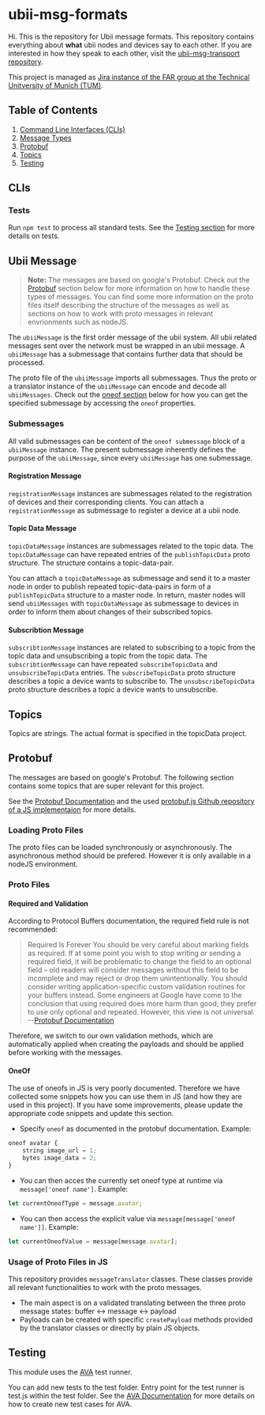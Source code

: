 # ubii-msg-formats

Hi. This is the repository for Ubii message formats. This repository contains everything about **what** ubii nodes and devices say to each other. If you are interested in how they speak to each other, visit the [ubii-msg-transport repository](https://gitlab.lrz.de/IN-FAR/Ubi-Interact/ubii-msg-transport).

This project is managed as [Jira instance of the FAR group at the Technical Unitversity of Munich (TUM)](https://jira.far.in.tum.de/).

## Table of Contents

1. [Command Line Interfaces (CLIs)](#clis)
1. [Message Types](#message-types)
1. [Protobuf](#protobuf)
1. [Topics](#topics)
1. [Testing](#testing)

## CLIs

### Tests

Run ``npm test`` to process all standard tests. See the [Testing section](#testing) for more details on tests.


## Ubii Message

> **Note:** The messages are based on google's Protobuf. Check out the [Protobuf](#protobuf) section below for more information on how to handle these types of messages. You can find some more information on the proto files itself describing the structure of the messages as well as sections on how to work with proto messages in relevant envrionments such as nodeJS.

The `ubiiMessage` is the first order message of the ubii system. All ubii related messages sent over the network must be wrapped in an ubii message. A `ubiiMessage` has a submessage that contains further data that should be processed.

The proto file of the `ubiiMessage` imports all submessages. Thus the proto or a translator instance of the `ubiiMessage` can encode and decode all `ubiiMessages`.
Check out the [oneof section](#oneof) below for how you can get the specified submessage by accessing the `oneof` properties.

### Submessages

All valid submessages can be content of the `oneof submessage` block of a `ubiiMessage` instance. The present submessage inherently defines the purpose of the `ubiiMessage`, since every `ubiiMessage` has one submessage.

#### Registration Message

`registrationMessage` instances are submessages related to the registration of devices and their corresponding clients. You can attach a `registrationMessage` as submessage to register a device at a ubii node.

#### Topic Data Message

`topicDataMessage` instances are submessages related to the topic data. The `topicDataMessage` can have repeated entries of the `publishTopicData` proto structure. The structure contains a topic-data-pair.

You can attach a `topicDataMessage` as submessage and send it to a master node in order to publish repeated topic-data-pairs in form of a `publishTopicData` structure to a master node. In return, master nodes will send `ubiiMessages` with `topicDataMessage` as submessage to devices in order to inform them about changes of their subscribed topics.

#### Subscribtion Message

`subscribtionMessage` instances are related to subscribing to a topic from the topic data and unsubscribing a topic from the topic data. The `subscribtionMessage` can have repeated `subscribeTopicData` and `unsubscribeTopicData` entries. The `subscribeTopicData` proto structure describes a topic a device wants to subscribe to. The `unsubscribeTopicData` proto structure describes a topic a device wants to unsubscribe.

## Topics

Topics are strings. The actual format is specified in the topicData project.

## Protobuf

The messages are based on google's Protobuf. The following section contains some topics that are super relevant for this project.

See the [Protobuf Documentation](https://developers.google.com/protocol-buffers/) and the used [protobuf.js Github repository of a JS implementaion](https://github.com/dcodeIO/ProtoBuf.js/) for more details.

### Loading Proto Files

The proto files can be loaded synchronously or asynchronously. The asynchronous method should be prefered. However it is only available in a nodeJS environment.

### Proto Files

#### Required and Validation

According to Protocol Buffers documentation, the required field rule is not recommended:

>Required Is Forever You should be very careful about marking fields as required. If at some point you wish to stop writing or sending a required field, it will be problematic to change the field to an optional field – old readers will consider messages without this field to be incomplete and may reject or drop them unintentionally. You should consider writing application-specific custom validation routines for your buffers instead. Some engineers at Google have come to the conclusion that using required does more harm than good; they prefer to use only optional and repeated. However, this view is not universal. --[Protobuf Documentation](https://developers.google.com/protocol-buffers/docs/proto)

Therefore, we switch to our own validation methods, which are automatically applied when creating the payloads and should be applied before working with the messages.

#### OneOf

The use of oneofs in JS is very poorly documented. Therefore we have collected some snippets how you can use them in JS (and how they are used in this project).
If you have some improvements, please update the appropriate code snippets and update this section.

- Specify `oneof` as documented in the protobuf documentation. Example:

```js
oneof avatar {
    string image_url = 1;
    bytes image_data = 2;
}
```

- You can then acces the currently set oneof type at runtime via `message['oneof name']`. Example:

```js
let currentOneofType = message.avatar;
```

- You can then access the explicit value via `message[message['oneof name']]`. Example:

```js
let currentOneofValue = message[message.avatar];
```

### Usage of Proto Files in JS

This repository provides `messageTranslator` classes. These classes provide all relevant functionalities to work with the proto messages.

- The main aspect is on a validated translating between the three proto message states: buffer <-> message <-> payload
- Payloads can be created with specific `createPayload` methods provided by the translator classes or directly by plain JS objects.

## Testing

This module uses the [AVA](https://github.com/avajs/ava) test runner.

You can add new tests to the test folder. Entry point for the test runner is test.js within the test folder. See the [AVA Documentation](https://github.com/avajs/ava#contents) for more details on how to create new test cases for AVA.
